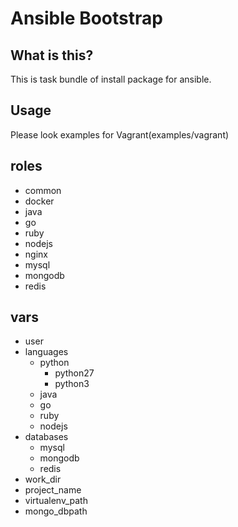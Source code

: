 # Ansible Bootstrap 

## What is this?

This is task bundle of install package for ansible.


## Usage

Please look examples for Vagrant(examples/vagrant)


## roles

- common
- docker
- java
- go
- ruby
- nodejs
- nginx
- mysql
- mongodb
- redis


## vars

- user
- languages
  - python
    - python27
    - python3
  - java
  - go
  - ruby
  - nodejs
- databases
  - mysql
  - mongodb
  - redis
- work_dir
- project_name
- virtualenv_path
- mongo_dbpath
